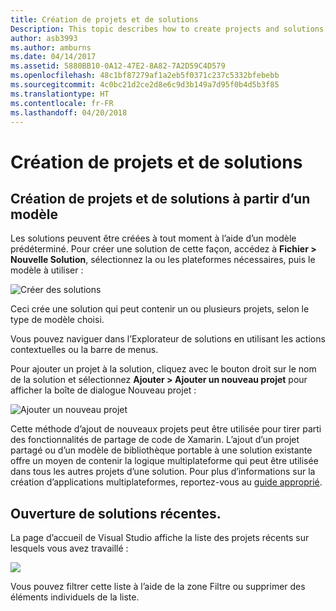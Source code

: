 ```yaml
---
title: Création de projets et de solutions
Description: This topic describes how to create projects and solutions in Visual Studio for Mac
author: asb3993
ms.author: amburns
ms.date: 04/14/2017
ms.assetid: 5880BB10-0A12-47E2-8A82-7A2D59C4D579
ms.openlocfilehash: 48c1bf87279af1a2eb5f0371c237c5332bfebebb
ms.sourcegitcommit: 4c0bc21d2ce2d8e6c9d3b149a7d95f0b4d5b3f85
ms.translationtype: HT
ms.contentlocale: fr-FR
ms.lasthandoff: 04/20/2018
---
```

# <a name="creating-new-projects-and-solutions"></a>Création de projets et de solutions

## <a name="creating-new-projects-and-solutions-from-a-template"></a>Création de projets et de solutions à partir d’un modèle

Les solutions peuvent être créées à tout moment à l’aide d’un modèle prédéterminé. Pour créer une solution de cette façon, accédez à **Fichier > Nouvelle Solution**, sélectionnez la ou les plateformes nécessaires, puis le modèle à utiliser :

![Créer des solutions](media/projects-and-solutions-image0.png)

Ceci crée une solution qui peut contenir un ou plusieurs projets, selon le type de modèle choisi.

Vous pouvez naviguer dans l’Explorateur de solutions en utilisant les actions contextuelles ou la barre de menus.

Pour ajouter un projet à la solution, cliquez avec le bouton droit sur le nom de la solution et sélectionnez **Ajouter > Ajouter un nouveau projet** pour afficher la boîte de dialogue Nouveau projet :

 ![Ajouter un nouveau projet](media/projects-and-solutions-image4.png)

Cette méthode d’ajout de nouveaux projets peut être utilisée pour tirer parti des fonctionnalités de partage de code de Xamarin. L’ajout d’un projet partagé ou d’un modèle de bibliothèque portable à une solution existante offre un moyen de contenir la logique multiplateforme qui peut être utilisée dans tous les autres projets d’une solution. Pour plus d’informations sur la création d’applications multiplateformes, reportez-vous au [guide approprié](https://developer.xamarin.com/guides/cross-platform/application_fundamentals/code-sharing/).

## <a name="opening-recent-solutions"></a>Ouverture de solutions récentes.

La page d’accueil de Visual Studio affiche la liste des projets récents sur lesquels vous avez travaillé :

 ![](media/create-new-projects-recent.png)

Vous pouvez filtrer cette liste à l’aide de la zone Filtre ou supprimer des éléments individuels de la liste. 
 